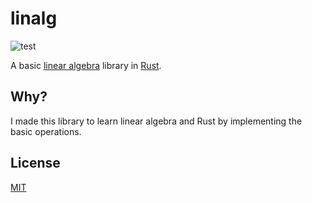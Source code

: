 # linalg

![test](https://github.com/stevenferrer/linalg/actions/workflows/ci.yml/badge.svg)

A basic [linear algebra](https://en.wikipedia.org/wiki/Linear_algebra) library in [Rust](https://www.rust-lang.org/).

## Why?

I made this library to learn linear algebra and Rust by implementing the basic operations.

## License

[MIT](LICENSE)
